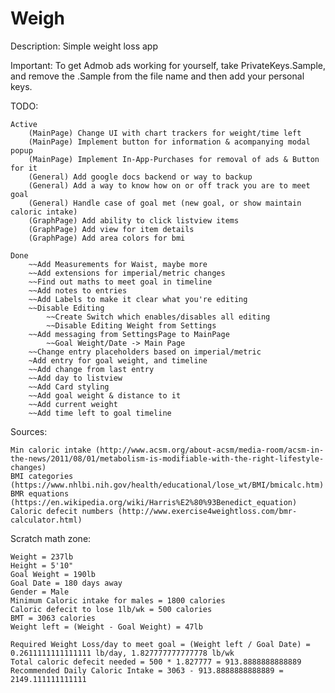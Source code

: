# Weigh

Description: Simple weight loss app

Important: To get Admob ads working for yourself, take PrivateKeys.Sample, and remove the .Sample from the file name and then add your personal keys.


TODO:

	Active
		(MainPage) Change UI with chart trackers for weight/time left
		(MainPage) Implement button for information & acompanying modal popup
		(MainPage) Implement In-App-Purchases for removal of ads & Button for it
		(General) Add google docs backend or way to backup
		(General) Add a way to know how on or off track you are to meet goal
		(General) Handle case of goal met (new goal, or show maintain caloric intake)
		(GraphPage) Add ability to click listview items
		(GraphPage) Add view for item details
		(GraphPage) Add area colors for bmi

	Done
		~~Add Measurements for Waist, maybe more
		~~Add extensions for imperial/metric changes
		~~Find out maths to meet goal in timeline
		~~Add notes to entries
		~~Add Labels to make it clear what you're editing
		~~Disable Editing
			~~Create Switch which enables/disables all editing
			~~Disable Editing Weight from Settings
		~~Add messaging from SettingsPage to MainPage
			~~Goal Weight/Date -> Main Page		
		~~Change entry placeholders based on imperial/metric
		~Add entry for goal weight, and timeline
		~~Add change from last entry
		~~Add day to listview
		~~Add Card styling
		~~Add goal weight & distance to it
		~~Add current weight
		~~Add time left to goal timeline


Sources:

	Min caloric intake (http://www.acsm.org/about-acsm/media-room/acsm-in-the-news/2011/08/01/metabolism-is-modifiable-with-the-right-lifestyle-changes)
	BMI categories (https://www.nhlbi.nih.gov/health/educational/lose_wt/BMI/bmicalc.htm)
	BMR equations (https://en.wikipedia.org/wiki/Harris%E2%80%93Benedict_equation)
	Caloric defecit numbers (http://www.exercise4weightloss.com/bmr-calculator.html)


Scratch math zone:

	Weight = 237lb
	Height = 5'10"
	Goal Weight = 190lb
	Goal Date = 180 days away
	Gender = Male
	Minimum Caloric intake for males = 1800 calories
	Caloric defecit to lose 1lb/wk = 500 calories
	BMT = 3063 calories
	Weight left = (Weight - Goal Weight) = 47lb

	Required Weight Loss/day to meet goal = (Weight left / Goal Date) = 0.2611111111111111 lb/day, 1.827777777777778 lb/wk
	Total caloric defecit needed = 500 * 1.827777 = 913.8888888888889
	Recommended Daily Caloric Intake = 3063 - 913.8888888888889 = 2149.111111111111
